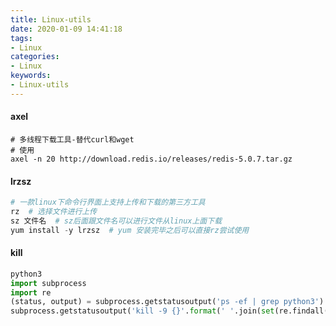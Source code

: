 ```yaml
---
title: Linux-utils
date: 2020-01-09 14:41:18
tags:
- Linux
categories:
- Linux
keywords:
- Linux-utils
---
```


#### axel

```shell
# 多线程下载工具-替代curl和wget
# 使用
axel -n 20 http://download.redis.io/releases/redis-5.0.7.tar.gz
```

#### lrzsz

```python
# 一款linux下命令行界面上支持上传和下载的第三方工具
rz  # 选择文件进行上传
sz 文件名  # sz后面跟文件名可以进行文件从linux上面下载
yum install -y lrzsz  # yum 安装完毕之后可以直接rz尝试使用
```

#### kill

```python
python3
import subprocess
import re
(status, output) = subprocess.getstatusoutput('ps -ef | grep python3')
subprocess.getstatusoutput('kill -9 {}'.format(' '.join(set(re.findall(r'\d{3,6}', output)))))
```

